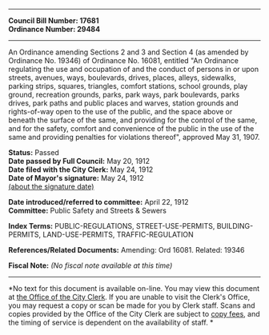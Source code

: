 * * * * *  
  
**Council Bill Number: [](#h0)[](#h2)17681**   
**Ordinance Number: 29484**  
  
* * * * *  
  
An Ordinance amending Sections 2 and 3 and Section 4 (as amended by Ordinance No. 19346) of Ordinance No. 16081, entitled "An Ordinance regulating the use and occupation of and the conduct of persons in or upon streets, avenues, ways, boulevards, drives, places, alleys, sidewalks, parking strips, squares, triangles, comfort stations, school grounds, play ground, recreation grounds, parks, park ways, park boulevards, parks drives, park paths and public places and warves, station grounds and rights-of-way open to the use of the public, and the space above or beneath the surface of the same, and providing for the control of the same, and for the safety, comfort and convenience of the public in the use of the same and providing penalties for violations thereof", approved May 31, 1907.  
  
**Status:** Passed   
**Date passed by Full Council:** May 20, 1912   
**Date filed with the City Clerk:** May 24, 1912   
**Date of Mayor's signature:** May 24, 1912   
[(about the signature date)](/~public/approvaldate.htm)   
  
  
**Date introduced/referred to committee:** April 22, 1912   
**Committee:** Public Safety and Streets & Sewers   
  
**Index Terms:** PUBLIC-REGULATIONS, STREET-USE-PERMITS, BUILDING-PERMITS, LAND-USE-PERMITS, TRAFFIC-REGULATION  
  
**References/Related Documents:** Amending: Ord 16081. Related: 19346  
  
**Fiscal Note:** *(No fiscal note available at this time)*  
  
* * * * *  
  
*No text for this document is available on-line. You may view this document at [the Office of the City Clerk](http://www.seattle.gov/leg/clerk/contactUs.htm). If you are unable to visit the Clerk's Office, you may request a copy or scan be made for you by Clerk staff. Scans and copies provided by the Office of the City Clerk are subject to [copy fees](http://clerk.seattle.gov/~public/clerkfees.htm), and the timing of service is dependent on the availability of staff. *  
  
  
